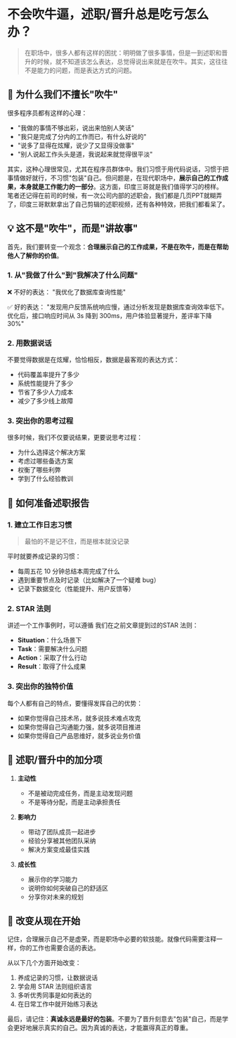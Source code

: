 # 不会吹牛逼，述职/晋升总是吃亏怎么办？

> 在职场中，很多人都有这样的困扰：明明做了很多事情，但是一到述职和晋升的时候，就不知道该怎么表达，总觉得说出来就是在吹牛。其实，这往往不是能力的问题，而是表达方式的问题。

## 🤔 为什么我们不擅长"吹牛"

很多程序员都有这样的心理：
- "我做的事情不够出彩，说出来怕别人笑话"
- "我只是完成了分内的工作而已，有什么好说的"
- "说多了显得在炫耀，说少了又显得没做事"
- "别人说起工作头头是道，我说起来就觉得很平淡"

其实，这种心理很常见，尤其在程序员群体中。我们习惯于用代码说话，习惯于把事情做好就行，不习惯"包装"自己。但问题是，在现代职场中，**展示自己的工作成果，本身就是工作能力的一部分**。这方面，印度三哥就是我们值得学习的榜样。
笔者还记得在前司的时候，有一次公司内部的述职会，我们都是几页PPT就糊弄了，印度三哥默默拿出了自己剪辑的述职视频，还有各种特效，把我们都看呆了。

## 💡 这不是"吹牛"，而是"讲故事"

首先，我们要转变一个观念：**合理展示自己的工作成果，不是在吹牛，而是在帮助他人了解你的价值**。

### 1. 从"我做了什么"到"我解决了什么问题"

❌ 不好的表达：
"我优化了数据库查询性能"

✅ 好的表达：
"发现用户反馈系统响应慢，通过分析发现是数据库查询效率低下。优化后，接口响应时间从 3s 降到 300ms，用户体验显著提升，差评率下降 30%"

### 2. 用数据说话

不要觉得数据是在炫耀，恰恰相反，数据是最客观的表达方式：
- 代码覆盖率提升了多少
- 系统性能提升了多少
- 节省了多少人力成本
- 减少了多少线上故障

### 3. 突出你的思考过程

很多时候，我们不仅要说结果，更要说思考过程：
- 为什么选择这个解决方案
- 考虑过哪些备选方案
- 权衡了哪些利弊
- 学到了什么经验教训

## 🎯 如何准备述职报告

### 1. 建立工作日志习惯

> 最怕的不是记不住，而是根本就没记录

平时就要养成记录的习惯：
- 每周五花 10 分钟总结本周完成了什么
- 遇到重要节点及时记录（比如解决了一个疑难 bug）
- 记录下数据变化（性能提升、用户反馈等）

### 2. STAR 法则

讲述一个工作事例时，可以遵循 我们在之前文章提到过的STAR 法则：
- **Situation**：什么场景下
- **Task**：需要解决什么问题
- **Action**：采取了什么行动
- **Result**：取得了什么成果

### 3. 突出你的独特价值

每个人都有自己的特点，要懂得发挥自己的优势：
- 如果你觉得自己技术吊，就多说技术难点攻克
- 如果你觉得自己沟通能力强，就多说项目推进
- 如果你觉得自己产品思维好，就多说业务价值

## 🌟 述职/晋升中的加分项

1. **主动性**
   - 不是被动完成任务，而是主动发现问题
   - 不是等待分配，而是主动承担责任

2. **影响力**
   - 带动了团队成员一起进步
   - 经验分享被其他团队采纳
   - 解决方案变成最佳实践

3. **成长性**
   - 展示你的学习能力
   - 说明你如何突破自己的舒适区
   - 分享你对未来的规划

## 💪 改变从现在开始

记住，合理展示自己不是虚荣，而是职场中必要的软技能。就像代码需要注释一样，你的工作也需要合适的表达。

从以下几个方面开始改变：
1. 养成记录的习惯，让数据说话
2. 学会用 STAR 法则组织语言
3. 多听优秀同事是如何表达的
4. 在日常工作中就开始练习表达

最后，请记住：**真诚永远是最好的包装**。不要为了晋升刻意去"包装"自己，而是学会更好地展示真实的自己。因为真诚的表达，才能赢得真正的尊重。 